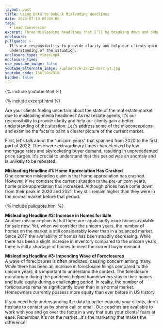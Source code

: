 ```yaml
---
layout: post
title: Using Data to Debunk Misleading Headlines
date: 2023-07-10 00:00:00
tags:
  - Lead Conversion
excerpt: Three misleading headlines that I’ll be breaking down and debunking.
enclosure:
pullquote: >-
  It's our responsibility to provide clarity and help our clients gain a better
  understanding of the situation.
enclosure_type: video/mp4
enclosure_time:
use_youtube_image: false
youtube_alternate_image: /uploads/6-29-23-marc-yt.jpg
youtube_code: IS8llOaV8l8
hidden: false
---
```

{% include youtube.html %}

{% include excerpt.html %}

Are your clients feeling uncertain about the state of the real estate market due to misleading media headlines? As real estate agents, it's our responsibility to provide clarity and help our clients gain a better understanding of the situation. Let's address some of the misconceptions and examine the facts to paint a clearer picture of the current market.

First, let's talk about the "unicorn years" that spanned from 2020 to the first part of 2022. These were extraordinary times characterized by low mortgage rates and skyrocketing buyer demand, resulting in unprecedented price surges. It's crucial to understand that this period was an anomaly and is unlikely to be repeated.

**Misleading Headline \#1: Home Appreciation Has Crashed**<br>One common misleading claim is that home appreciation has crashed. However, if we compare the current situation to the pre-unicorn years, home price appreciation has increased. Although prices have come down from their peak in 2020 and 2021, they still remain higher than they were in the normal market before that period.

{% include pullquote.html %}

**Misleading Headline \#2: Increase in Homes for Sale**<br>Another misconception is that there are significantly more homes available for sale now. Yet, when we consider the unicorn years, the number of homes on the market is still considerably lower than in a balanced market. Since 2017, the availability of homes has been steadily decreasing. While there has been a slight increase in inventory compared to the unicorn years, there is still a shortage of homes to meet the current buyer demand.

**Misleading Headline \#3: Impending Wave of Foreclosures**<br>A wave of foreclosures is often predicted, causing concern among many. While there has been an increase in foreclosure filings compared to the unicorn years, it's important to understand the context. The foreclosure moratorium during the pandemic helped homeowners stay in their homes and build equity during a challenging period. In reality, the number of foreclosures remains significantly lower than in a normal market. Homeowners currently possess more equity than ever before in US history.

If you need help understanding the data to better educate your clients, don't hesitate to contact us by phone call or email. Our coaches are available to work with you and go over the facts in a way that puts your clients' fears at ease. Remember, it's not the market…it's the marketing that makes the difference!